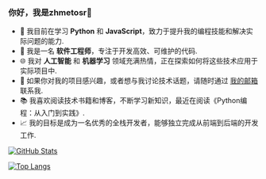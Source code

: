 ### 你好，我是zhmetosr👋

- 🌱 我目前在学习 **Python** 和 **JavaScript**，致力于提升我的编程技能和解决实际问题的能力.
- 💼 我是一名 **软件工程师**，专注于开发高效、可维护的代码.
- 🌐 我对 **人工智能** 和 **机器学习** 领域充满热情，正在探索如何将这些技术应用于实际项目中.
- 💌 如果你对我的项目感兴趣，或者想与我讨论技术话题，请随时通过 [我的邮箱](1592243587@qq.com) 联系我.
- 📚 我喜欢阅读技术书籍和博客，不断学习新知识，最近在阅读《Python编程：从入门到实践》.
- 📈 我的目标是成为一名优秀的全栈开发者，能够独立完成从前端到后端的开发工作.

[![GitHub Stats](https://github-readme-stats.vercel.app/api?username=yourname&show_icons=true&theme=radical)](https://github.com/yourname/github-readme-stats)

[![Top Langs](https://github-readme-stats.vercel.app/api/top-langs/?username=yourname&layout=compact&theme=radical)](https://github.com/yourname/github-readme-stats)

